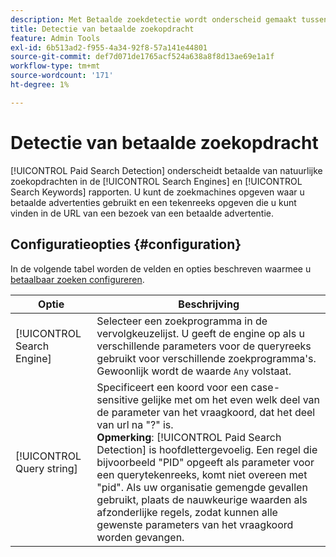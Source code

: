 ```yaml
---
description: Met Betaalde zoekdetectie wordt onderscheid gemaakt tussen betalingen en natuurlijke zoekopdrachten in de rapporten Zoekprogramma's en Trefwoorden zoeken.
title: Detectie van betaalde zoekopdracht
feature: Admin Tools
exl-id: 6b513ad2-f955-4a34-92f8-57a141e44801
source-git-commit: def7d071de1765acf524a638a8f8d13ae69e1a1f
workflow-type: tm+mt
source-wordcount: '171'
ht-degree: 1%

---
```


# Detectie van betaalde zoekopdracht

[!UICONTROL Paid Search Detection] onderscheidt betaalde van natuurlijke zoekopdrachten in de [!UICONTROL Search Engines] en [!UICONTROL Search Keywords] rapporten. U kunt de zoekmachines opgeven waar u betaalde advertenties gebruikt en een tekenreeks opgeven die u kunt vinden in de URL van een bezoek van een betaalde advertentie.

## Configuratieopties {#configuration}

In de volgende tabel worden de velden en opties beschreven waarmee u [betaalbaar zoeken configureren](/help/admin/admin/c-manage-report-suites/c-edit-report-suites/general/paid-search-detection/t-paid-search-detection.md).

| Optie | Beschrijving |
| --- | --- |
| [!UICONTROL Search Engine] | Selecteer een zoekprogramma in de vervolgkeuzelijst. U geeft de engine op als u verschillende parameters voor de queryreeks gebruikt voor verschillende zoekprogramma&#39;s. Gewoonlijk wordt de waarde `Any` volstaat. |
| [!UICONTROL Query string] | Specificeert een koord voor een case-sensitive gelijke met om het even welk deel van de parameter van het vraagkoord, dat het deel van url na &quot;?&quot; is. <br>**Opmerking**: [!UICONTROL Paid Search Detection] is hoofdlettergevoelig. Een regel die bijvoorbeeld &quot;PID&quot; opgeeft als parameter voor een querytekenreeks, komt niet overeen met &quot;pid&quot;. Als uw organisatie gemengde gevallen gebruikt, plaats de nauwkeurige waarden als afzonderlijke regels, zodat kunnen alle gewenste parameters van het vraagkoord worden gevangen. |

